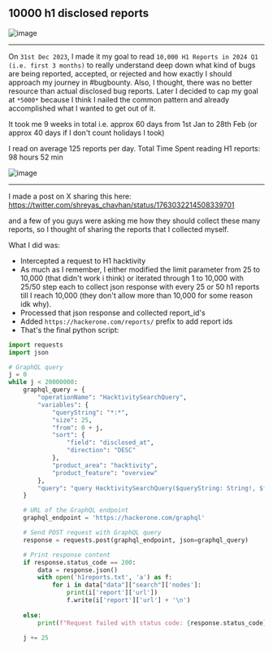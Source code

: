 ## 10000 h1 disclosed reports

![image](https://github.com/shreyaschavhan/10000-h1-disclosed-reports/assets/68887544/9e6e812e-fdaa-48f7-9a39-06a1b4b26938)

---

On `31st Dec 2023`, I made it my goal to read `10,000 H1 Reports in 2024 Q1 (i.e. first 3 months)` to really understand deep down what kind of bugs are being reported, accepted, or rejected and how exactly 
I should approach my journey in #bugbounty. Also, I thought, there was no better resource than actual disclosed bug reports. Later I decided to cap my goal at `*5000*` because I think I nailed the common pattern and already accomplished what I wanted to get out of it.

It took me 9 weeks in total i.e. approx 60 days from 1st Jan to 28th Feb (or approx 40 days if I don't count holidays I took)

I read on average 125 reports per day.
Total Time Spent reading H1 reports: 98 hours 52 min

![image](https://github.com/shreyaschavhan/10000-h1-disclosed-reports/assets/68887544/a9727b89-6dcb-445e-ba99-106736280105)

---

I made a post on X sharing this here: https://twitter.com/shreyas_chavhan/status/1763032214508339701

and a few of you guys were asking me how they should collect these many reports, so I thought of sharing the reports that I collected myself. 

What I did was:
- Intercepted a request to H1 hacktivity
- As much as I remember, I either modified the limit parameter from 25 to 10,000 (that didn't work i think) or iterated through 1 to 10,000 with 25/50 step each to collect json response with every 25 or 50 h1 reports till I reach 10,000 (they don't allow more than 10,000 for some reason idk why).
- Processed that json response and collected report_id's
- Added `https://hackerone.com/reports/` prefix to add report ids
- That's the final python script:

```python
import requests
import json

# GraphQL query
j = 0
while j < 20000000:
    graphql_query = {
        "operationName": "HacktivitySearchQuery",
        "variables": {
            "queryString": "*:*",
            "size": 25,
            "from": 0 + j,
            "sort": {
                "field": "disclosed_at",
                "direction": "DESC"
            },
            "product_area": "hacktivity",
            "product_feature": "overview"
        },
        "query": "query HacktivitySearchQuery($queryString: String!, $from: Int, $size: Int, $sort: SortInput!) {\n me {\n id\n __typename\n }\n search(\n index: HacktivityReportIndexService\n query_string: $queryString\n from: $from\n size: $size\n sort: $sort\n ) {\n __typename\n total_count\n nodes {\n __typename\n ... on HacktivityReportDocument {\n id\n _id\n reporter {\n id\n name\n username\n ...UserLinkWithMiniProfile\n __typename\n }\n cve_ids\n cwe\n severity_rating\n upvoted: upvoted_by_current_user\n report {\n id\n databaseId: _id\n title\n substate\n url\n disclosed_at\n report_generated_content {\n id\n hacktivity_summary\n __typename\n }\n __typename\n }\n votes\n team {\n handle\n name\n medium_profile_picture: profile_picture(size: medium)\n url\n id\n currency\n ...TeamLinkWithMiniProfile\n __typename\n }\n total_awarded_amount\n latest_disclosable_action\n latest_disclosable_activity_at\n submitted_at\n __typename\n }\n }\n }\n}\n\nfragment UserLinkWithMiniProfile on User {\n id\n username\n __typename\n}\n\nfragment TeamLinkWithMiniProfile on Team {\n id\n handle\n name\n __typename\n}\n"
    }

    # URL of the GraphQL endpoint
    graphql_endpoint = 'https://hackerone.com/graphql'

    # Send POST request with GraphQL query
    response = requests.post(graphql_endpoint, json=graphql_query)

    # Print response content
    if response.status_code == 200:
        data = response.json()
        with open('h1reports.txt', 'a') as f:
            for i in data["data"]["search"]['nodes']:
                print(i['report']['url'])
                f.write(i['report']['url'] + '\n')
        
    else:
        print(f"Request failed with status code: {response.status_code}")

    j += 25
```






